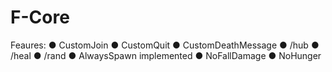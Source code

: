# F-Core

Feaures:
● CustomJoin ● CustomQuit ● CustomDeathMessage
● /hub ● /heal ● /rand 
● AlwaysSpawn implemented
● NoFallDamage
● NoHunger
